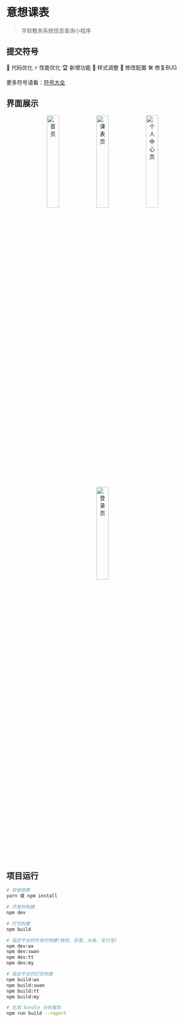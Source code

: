 # 意想课表

> 华软教务系统信息查询小程序

## 提交符号
🚀 代码优化
⚡️ 性能优化
🏆 新增功能
🎨 样式调整
🔧 修改配置
🛠️ 修复BUG

更多符号请看：[符号大全](https://twemoji.maxcdn.com/2/test/preview.html)


## 界面展示
<div align="center">
<img src="https://gitee.com/chinesee/images/raw/master/img/img_004.jpg" width="25%" alt="首页">
<img src="https://gitee.com/chinesee/images/raw/master/img/img_005.jpg" width="25%" alt="课表页">
<img src="https://gitee.com/chinesee/images/raw/master/img/img_006.jpg" width="25%" alt="个人中心页" >
<img src="https://gitee.com/chinesee/images/raw/master/img/img_007.jpg" width="25%" alt="登录页" >
</div>



## 项目运行
``` bash
# 安装依赖
yarn 或 npm install

# 开发时构建
npm dev

# 打包构建
npm build

# 指定平台的开发时构建(微信、百度、头条、支付宝)
npm dev:wx
npm dev:swan
npm dev:tt
npm dev:my

# 指定平台的打包构建
npm build:wx
npm build:swan
npm build:tt
npm build:my

# 生成 bundle 分析报告
npm run build --report
```